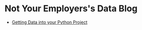 # Not Your Employers's Data Blog

- [Getting Data into your Python Project](./01_How_to_import_data.md)
